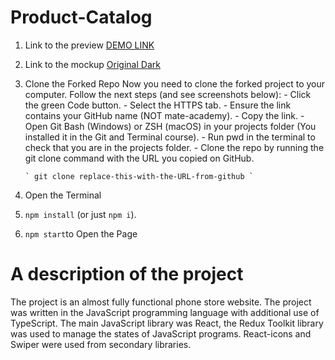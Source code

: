 # Product-Catalog

1.  Link to the preview [DEMO LINK](https://hy-tapa-kot.github.io/Progect-Product-Catalog/)
2.  Link to the mockup [Original Dark](<https://www.figma.com/file/BUusqCIMAWALqfBahnyIiH/Phone-catalog-(V2)-Original-Dark>)
3.  Clone the Forked Repo
    Now you need to clone the forked project to your computer. Follow the next steps (and see screenshots below): - Click the green Code button. - Select the HTTPS tab. - Ensure the link contains your GitHub name (NOT mate-academy). - Copy the link. - Open Git Bash (Windows) or ZSH (macOS) in your projects folder (You installed it in the Git and Terminal course). - Run pwd in the terminal to check that you are in the projects folder. - Clone the repo by running the git clone command with the URL you copied on GitHub.

        ` git clone replace-this-with-the-URL-from-github `

4.  Open the Terminal
5.  `npm install` (or just `npm i`).
6.  `npm start`to Open the Page

# A description of the project

The project is an almost fully functional phone store website. The project was written in the JavaScript programming language with additional use of TypeScript. The main JavaScript library was React, the Redux Toolkit library was used to manage the states of JavaScript programs. React-icons and Swiper were used from secondary libraries.
